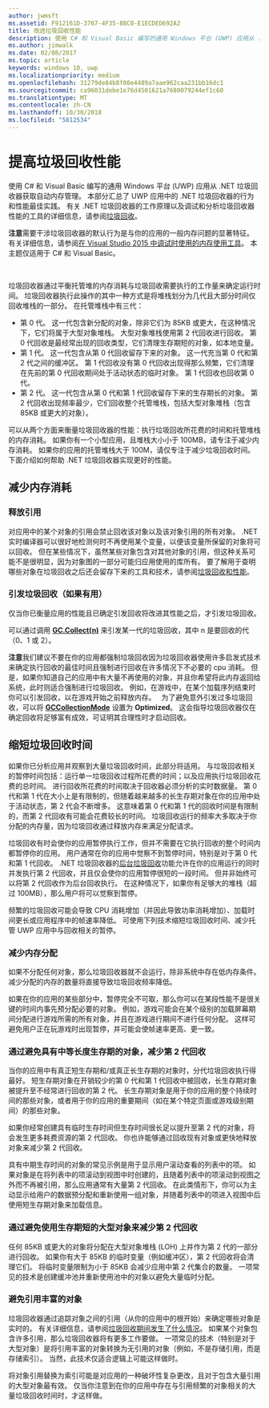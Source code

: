 ```yaml
---
author: jwmsft
ms.assetid: F912161D-3767-4F35-88C0-E1ECDED692A2
title: 改进垃圾回收性能
description: 使用 C# 和 Visual Basic 编写的通用 Windows 平台 (UWP) 应用从 .NET 垃圾回收器获取自动内存管理。 本部分汇总了 UWP 应用中的 .NET 垃圾回收器的行为和性能最佳做法。
ms.author: jimwalk
ms.date: 02/08/2017
ms.topic: article
keywords: windows 10, uwp
ms.localizationpriority: medium
ms.openlocfilehash: 31279de84b8f00e4489a7aae962caa231bb16dc1
ms.sourcegitcommit: ca96031debe1e76d4501621a7680079244ef1c60
ms.translationtype: MT
ms.contentlocale: zh-CN
ms.lasthandoff: 10/30/2018
ms.locfileid: "5812534"
---
```

# <a name="improve-garbage-collection-performance"></a>提高垃圾回收性能


使用 C# 和 Visual Basic 编写的通用 Windows 平台 (UWP) 应用从 .NET 垃圾回收器获取自动内存管理。 本部分汇总了 UWP 应用中的 .NET 垃圾回收器的行为和性能最佳实践。 有关 .NET 垃圾回收器的工作原理以及调试和分析垃圾回收器性能的工具的详细信息，请参阅[垃圾回收](https://msdn.microsoft.com/library/windows/apps/xaml/0xy59wtx.aspx)。

**注意**需要干涉垃圾回收器的默认行为是与你的应用的一般内存问题的显著特征。 有关详细信息，请参阅[在 Visual Studio 2015 中调试时使用的内存使用工具](http://blogs.msdn.com/b/visualstudioalm/archive/2014/11/13/memory-usage-tool-while-debugging-in-visual-studio-2015.aspx)。 本主题仅适用于 C# 和 Visual Basic。

 

垃圾回收器通过平衡托管堆的内存消耗与垃圾回收需要执行的工作量来确定运行时间。 垃圾回收器执行此操作的其中一种方式是将堆栈划分为几代且大部分时间仅回收堆栈的一部分。 在托管堆栈中有三代：

-   第 0 代。 这一代包含新分配的对象，除非它们为 85KB 或更大，在这种情况下，它们将属于大型对象堆栈。 大型对象堆栈使用第 2 代回收进行回收。 第 0 代回收是最经常出现的回收类型，它们清理生存期短的对象，如本地变量。
-   第 1 代。 这一代包含从第 0 代回收留存下来的对象。 这一代充当第 0 代和第 2 代之间的缓冲区。 第 1 代回收没有第 0 代回收出现得那么频繁，它们清理在先前的第 0 代回收期间处于活动状态的临时对象。 第 1 代回收也回收第 0 代。
-   第 2 代。 这一代包含从第 0 代和第 1 代回收留存下来的生存期长的对象。 第 2 代回收出现频率最少，它们回收整个托管堆栈，包括大型对象堆栈（包含 85KB 或更大的对象）。

可以从两个方面来衡量垃圾回收器的性能：执行垃圾回收所花费的时间和托管堆栈的内存消耗。 如果你有一个小型应用，且堆栈大小小于 100MB，请专注于减少内存消耗。 如果你的应用的托管堆栈大于 100M，请仅专注于减少垃圾回收时间。 下面介绍如何帮助 .NET 垃圾回收器实现更好的性能。

## <a name="reduce-memory-consumption"></a>减少内存消耗

### <a name="release-references"></a>释放引用

对应用中的某个对象的引用会禁止回收该对象以及该对象引用的所有对象。 .NET 实时编译器可以很好地检测何时不再使用某个变量，以便该变量所保留的对象将可以回收。 但在某些情况下，虽然某些对象包含对其他对象的引用，但这种关系可能不是很明显，因为对象图的一部分可能归应用使用的库所有。 要了解用于查明哪些对象在垃圾回收之后还会留存下来的工具和技术，请参阅[垃圾回收和性能](https://msdn.microsoft.com/library/windows/apps/xaml/ee851764.aspx)。

### <a name="induce-a-garbage-collection-if-its-useful"></a>引发垃圾回收（如果有用）

仅当你已衡量应用的性能且已确定引发回收将改进其性能之后，才引发垃圾回收。

可以通过调用 [**GC.Collect(n)**](https://msdn.microsoft.com/library/windows/apps/xaml/y46kxc5e.aspx) 来引发某一代的垃圾回收，其中 n 是要回收的代（0、1 或 2）。

**注意**我们建议不要在你的应用都强制垃圾回收因为垃圾回收器使用许多启发式技术来确定执行回收的最佳时间且强制进行回收在许多情况下不必要的 cpu 消耗。 但是，如果你知道自己的应用中有大量不再使用的对象，并且你希望将此内存返回给系统，此时则适合强制进行垃圾回收。 例如，在游戏中，在某个加载序列结束时你可以引发回收，以在游戏开始之前释放内存。
 
为了避免意外引发过多垃圾回收，可以将 [**GCCollectionMode**](https://msdn.microsoft.com/library/windows/apps/xaml/bb495757.aspx) 设置为 **Optimized**。 这会指导垃圾回收器仅在确定回收将足够富有成效，可证明其合理性时才启动回收。

## <a name="reduce-garbage-collection-time"></a>缩短垃圾回收时间

如果你已分析应用并观察到大量垃圾回收时间，此部分将适用。 与垃圾回收相关的暂停时间包括：运行单一垃圾回收过程所花费的时间；以及应用执行垃圾回收花费的总时间。 进行回收所花费的时间取决于回收器必须分析的实时数据量。 第 0 代和第 1 代在大小上是有限制的，但随着越来越多的长生存期对象在你的应用中处于活动状态，第 2 代会不断增多。 这意味着第 0 代和第 1 代的回收时间是有限制的，而第 2 代回收有可能会花费较长的时间。 垃圾回收运行的频率大多取决于你分配的内存量，因为垃圾回收通过释放内存来满足分配请求。

垃圾回收有时会使你的应用暂停执行工作，但并不需要在它执行回收的整个时间内都暂停你的应用。 用户通常在你的应用中觉察不到暂停时间，特别是对于第 0 代和第 1 代回收。 .NET 垃圾回收器的[后台垃圾回收](https://msdn.microsoft.com/library/windows/apps/xaml/ee787088.aspx#background-garbage-collection)功能允许在你的应用运行的同时并发执行第 2 代回收，并且仅会使你的应用暂停很短的一段时间。 但并非始终可以将第 2 代回收作为后台回收执行。 在这种情况下，如果你有足够大的堆栈（超过 100MB），那么用户将可以觉察到暂停。

频繁的垃圾回收可能会导致 CPU 消耗增加（并因此导致功率消耗增加）、加载时间更长或应用程序中的帧速率降低。 可使用下列技术缩短垃圾回收时间、减少托管 UWP 应用中与回收相关的暂停。

### <a name="reduce-memory-allocations"></a>减少内存分配

如果不分配任何对象，那么垃圾回收器就不会运行，除非系统中存在低内存条件。 减少分配的内存的数量将直接导致垃圾回收频率降低。

如果在你的应用的某些部分中，暂停完全不可取，那么你可以在某段性能不是很关键的时间内事先预分配必要的对象。 例如，游戏可能会在某个级别的加载屏幕期间分配进行游戏所需的所有对象，并且在游戏进行期间不进行任何分配。 这样可避免用户正在玩游戏时出现暂停，并可能会使帧速率更高、更一致。

### <a name="reduce-generation-2-collections-by-avoiding-objects-with-a-medium-length-lifetime"></a>通过避免具有中等长度生存期的对象，减少第 2 代回收

当你的应用中有真正短生存期和/或真正长生存期的对象时，分代垃圾回收执行得最好。 短生存期对象在开销较少的第 0 代和第 1 代回收中被回收，长生存期对象被提升至不经常进行回收的第 2 代。 长生存期对象是用于你的应用的整个持续时间的那些对象，或者用于你的应用的重要期间（如在某个特定页面或游戏级别期间）的那些对象。

如果你经常创建具有临时生存时间但生存时间很长足以提升至第 2 代的对象，将会发生更多耗费资源的第 2 代回收。 你也许能够通过回收现有对象或更快地释放对象来减少第 2 代回收。

具有中期生存时间的对象的常见示例是用于显示用户滚动查看的列表中的项。 如果对象是在将列表中的项滚动到视图中时创建的，且随着列表中的项滚动到视图之外而不再被引用，那么应用通常有大量第 2 代回收。 在此类情形下，你可以为主动显示给用户的数据预分配和重新使用一组对象，并随着列表中的项进入视图中后使用短生存期对象来加载信息。

### <a name="reduce-generation-2-collections-by-avoiding-large-sized-objects-with-short-lifetimes"></a>通过避免使用生存期短的大型对象来减少第 2 代回收

任何 85KB 或更大的对象将分配在大型对象堆栈 (LOH) 上并作为第 2 代的一部分进行回收。 如果你有大于 85KB 的临时变量（例如缓冲区），第 2 代回收将会清理它们。 将临时变量限制为小于 85KB 会减少应用中第 2 代集合的数量。 一项常见的技术是创建缓冲池并重新使用池中的对象以避免大量临时分配。

### <a name="avoid-reference-rich-objects"></a>避免引用丰富的对象

垃圾回收器通过追踪对象之间的引用（从你的应用中的根开始）来确定哪些对象是实时的。 有关详细信息，请参阅[垃圾回收期间发生了什么情况](https://msdn.microsoft.com/library/windows/apps/xaml/ee787088.aspx#what-happens-during-a-garbage-collection)。 如果某个对象包含许多引用，那么垃圾回收器将有更多工作要做。 一项常见的技术（特别是对于大型对象）是将引用丰富的对象转换为无引用的对象（例如，不是存储引用，而是存储索引）。 当然，此技术仅适合逻辑上可能这样做时。

将对象引用替换为索引可能是对应用的一种破坏性复杂更改，且对于包含大量引用的大型对象最有效。 仅当你注意到在你的应用中存在与引用频繁的对象相关的大量垃圾回收时间时，才这样做。

 

 





